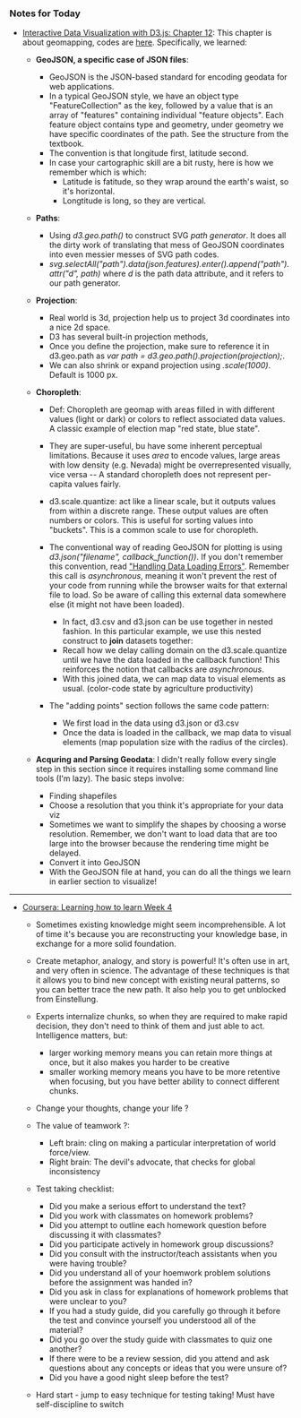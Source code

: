 ### Notes for Today

* [Interactive Data Visualization with D3.js: Chapter 12](http://chimera.labs.oreilly.com/books/1230000000345/ch12.html): This chapter is about geomapping, codes are [here](https://github.com/alignedleft/d3-book/tree/master/chapter_12). Specifically, we learned:

	* **GeoJSON, a specific case of JSON files**:
		
		* GeoJSON is the JSON-based standard for encoding geodata for web applications.
		* In a typical GeoJSON style, we have an object type "FeatureCollection" as the key, followed by a value that is an array of "features" containing individual "feature objects". Each feature object contains type and geometry, under geometry we have specific coordinates of the path. See the structure from the textbook.
		* The convention is that longitude first, latitude second.
		* In case your cartographic skill are a bit rusty, here is how we remember which is which:
			* Latitude is fatitude, so they wrap around the earth's waist, so it's horizontal.
			* Longtitude is long, so they are vertical.

	* **Paths**: 
		
		* Using _d3.geo.path()_ to construct SVG _path generator_. It does all the dirty work of translating that mess of GeoJSON coordinates into even messier messes of SVG path codes.
		* _svg.selectAll("path").data(json.features).enter().append("path").attr("d", path)_ where _d_ is the path data attribute, and it refers to our path generator.

	* **Projection**:

		* Real world is 3d, projection help us to project 3d coordinates into a nice 2d space.
		* D3 has several built-in projection methods, 
		* Once you define the projection, make sure to reference it in d3.geo.path as _var path = d3.geo.path().projection(projection);_.
		* We can also shrink or expand projection using _.scale(1000)_. Default is 1000 px.

	* **Choropleth**:
		
		* Def: Choropleth are geomap with areas filled in with different values (light or dark) or colors to reflect associated data values. A classic example of election map "red state, blue state".
		* They are super-useful, bu have some inherent perceptual limitations. Because it uses _area_ to encode values, large areas with low density (e.g. Nevada) might be overrepresented visually, vice versa -- A standard choropleth does not represent per-capita values fairly.


		* d3.scale.quantize: act like a linear scale, but it outputs values from within a discrete range. These output values are often numbers or colors. This is useful for sorting values into "buckets". This is a common scale to use for choropleth.


		* The conventional way of reading GeoJSON for plotting is using _d3.json("filename", callback_function())_. If you don't remember this convention, read ["Handling Data Loading Errors"](http://chimera.labs.oreilly.com/books/1230000000345/ch05.html#_data). Remember this call is _asynchronous_, meaning it won't prevent the rest of your code from running while the browser waits for that external file to load. So be aware of calling this external data somewhere else (it might not have been loaded).
			* In fact, d3.csv and d3.json can be use together in nested fashion. In this particular example, we use this nested construct to **join** datasets together:
			* Recall how we delay calling domain on the d3.scale.quantize until we have the data loaded in the callback function! This reinforces the notion that callbacks are _asynchronous_.
			* With this joined data, we can map data to visual elements as usual. (color-code state by agriculture productivity) 
		

		* The "adding points" section follows the same code pattern:
			* We first load in the data using d3.json or d3.csv
			* Once the data is loaded in the callback, we map data to visual elements (map population size with the radius of the circles).
		
	* **Acquring and Parsing Geodata**: I didn't really follow every single step in this section since it requires installing some command line tools (I'm lazy). The basic steps involve:
		* Finding shapefiles
		* Choose a resolution that you think it's appropriate for your data viz
		* Sometimes we want to simplify the shapes by choosing a worse resolution. Remember, we don't want to load data that are too large into the browser because the rendering time might be delayed.
		* Convert it into GeoJSON
		* With the GeoJSON file at hand, you can do all the things we learn in earlier section to visualize!

---

* [Coursera: Learning how to learn Week 4]()
	
	* Sometimes existing knowledge might seem incomprehensible. A lot of time it's because you are reconstructing your knowledge base, in exchange for a more solid foundation.
	
	* Create metaphor, analogy, and story is powerful! It's often use in art, and very often in science. The advantage of these techniques is that it allows you to bind new concept with existing neural patterns, so you can better trace the new path. It also help you to get unblocked from Einstellung.
	
	* Experts internalize chunks, so when they are required to make rapid decision, they don't need to think of them and just able to act. Intelligence matters, but:
		* larger working memory means you can retain more things at once, but it also makes you harder to be creative
		* smaller working memory means you have to be more retentive when focusing, but you have better ability to connect different chunks.
	
	* Change your thoughts, change your life ?
	
	* The value of teamwork ?:
		* Left brain: cling on making a particular interpretation of world force/view. 
		* Right brain: The devil's advocate, that checks for global inconsistency 
	
	* Test taking checklist:
		* Did you make a serious effort to understand the text?
		* Did you work with classmates on homework problems?
		* Did you attempt to outline each homework question before discussing it with classmates?
		* Did you participate actively in homework group discussions?
		* Did you consult with the instructor/teach assistants when you were having trouble?
		* Did you understand all of your hoemwork problem solutions before the assignment was handed in?
		* Did you ask in class for explanations of homework problems that were unclear to you?
		* If you had a study guide, did you carefully go through it before the test and convince yourself you understood all of the material?
		* Did you go over the study guide with classmates to quiz one another?
		* If there were to be a review session, did you attend and ask questions about any concepts or ideas that you were unsure of?
		* Did you have a good night sleep before the test?
	
	* Hard start - jump to easy technique for testing taking! Must have self-discipline to switch
